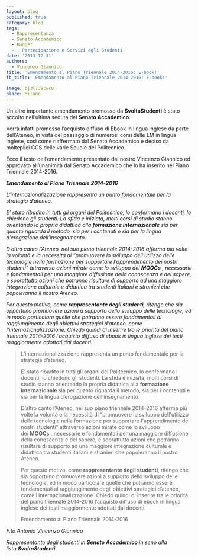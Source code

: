 ```yaml
---
layout: blog
published: true
category: blog
tags:
  - Rappresentanza
  - Senato Accademico
  - Budget
  - ' Partecipazione e Servizi agli Studenti'
date: '2013-12-31'
authors:
  - Vincenzo Giannico
title: 'Emendamento al Piano Triennale 2014-2016: E-book!'
fb_title: 'Emendamento al Piano Triennale 2014-2016: E-book!'

image: bj3l739cwc8
place: Milano
---
```


Un altro importante emendamento promosso da **SvoltaStudenti** è stato accolto nell’ultima seduta del **Senato Accademico**.

Verrà infatti promosso l’acquisto diffuso di Ebook in lingua inglese da parte dell’Ateneo, in vista del passaggio di numerosi corsi delle LM in lingua inglese, così come riaffermato dal Senato Accademico e deciso da molteplici CCS delle varie Scuole del Politecnico.

Ecco il testo dell’emendamento presentato dal nostro Vincenzo Giannico ed approvato all’unanimità dal Senato Accademico che lo ha inserito nel Piano Triennale 2014-2016.

_**Emendamento al Piano Triennale 2014-2016**_

_L’internazionalizzazione rappresenta un punto fondamentale per la strategia d’ateneo._

_E’ stato ribadito in tutti gli organi del Politecnico, lo confermano i docenti, lo chiedono gli studenti. La sfida è iniziata, molti corsi di studio stanno orientando la propria didattica alla **formazione internazionale** sia per quanto riguarda il metodo, sia per i contenuti e sia per la lingua d’erogazione dell’insegnamento._

_D’altro canto l’Ateneo, nel suo piano triennale 2014-2016 afferma più volte la volontà e la necessità di “promuovere lo sviluppo dell'utilizzo delle tecnologie nella formazione per supportare l'apprendimento dei nostri studenti” attraverso azioni mirate come lo sviluppo dei **MOOCs** , necessarie e fondamentali per una maggiore diffusione della conoscenza e del sapere, e soprattutto azioni che potranno risultare di supporto ad una maggiore integrazione culturale e didattica tra studenti italiani e stranieri che popoleranno il nostro Ateneo._

_Per questo motivo, come **rappresentante degli studenti**, ritengo che sia opportuno promuovere azioni a supporto dello sviluppo delle tecnologie, ed in modo particolare quelle che potranno essere fondamentali al raggiungimento degli obiettivi strategici d’ateneo, come l’internazionalizzazione. Chiedo quindi di inserire tra le priorità del piano triennale 2014-2016 l’acquisto diffuso di ebook in lingua inglese dei testi maggiormente adottati dai docenti._

> L’internazionalizzazione rappresenta un punto fondamentale per la strategia d’ateneo.  
>   
> E’ stato ribadito in tutti gli organi del Politecnico, lo confermano i docenti, lo chiedono gli studenti. La sfida è iniziata, molti corsi di studio stanno orientando la propria didattica alla **formazione internazionale** sia per quanto riguarda il metodo, sia per i contenuti e sia per la lingua d’erogazione dell’insegnamento.  
>   
> D’altro canto l’Ateneo, nel suo piano triennale 2014-2016 afferma più volte la volontà e la necessità di “promuovere lo sviluppo dell'utilizzo delle tecnologie nella formazione per supportare l'apprendimento dei nostri studenti” attraverso azioni mirate come lo sviluppo dei **MOOCs** , necessarie e fondamentali per una maggiore diffusione della conoscenza e del sapere, e soprattutto azioni che potranno risultare di supporto ad una maggiore integrazione culturale e didattica tra studenti italiani e stranieri che popoleranno il nostro Ateneo.  
>   
> Per questo motivo, come **rappresentante degli studenti**, ritengo che sia opportuno promuovere azioni a supporto dello sviluppo delle tecnologie, ed in modo particolare quelle che potranno essere fondamentali al raggiungimento degli obiettivi strategici d’ateneo, come l’internazionalizzazione. Chiedo quindi di inserire tra le priorità del piano triennale 2014-2016 l’acquisto diffuso di ebook in lingua inglese dei testi maggiormente adottati dai docenti.
> 
> Emendamento al Piano Triennale 2014-2016

_﻿F.to Antonio Vincenzo Giannico_

_Rappresentante degli studenti in **Senato Accademico** in seno alla lista **SvoltaStudenti**_
